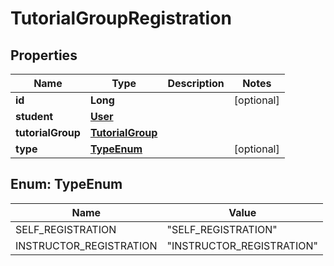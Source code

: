 

# TutorialGroupRegistration


## Properties

| Name | Type | Description | Notes |
|------------ | ------------- | ------------- | -------------|
|**id** | **Long** |  |  [optional] |
|**student** | [**User**](User.md) |  |  |
|**tutorialGroup** | [**TutorialGroup**](TutorialGroup.md) |  |  |
|**type** | [**TypeEnum**](#TypeEnum) |  |  [optional] |



## Enum: TypeEnum

| Name | Value |
|---- | -----|
| SELF_REGISTRATION | &quot;SELF_REGISTRATION&quot; |
| INSTRUCTOR_REGISTRATION | &quot;INSTRUCTOR_REGISTRATION&quot; |



